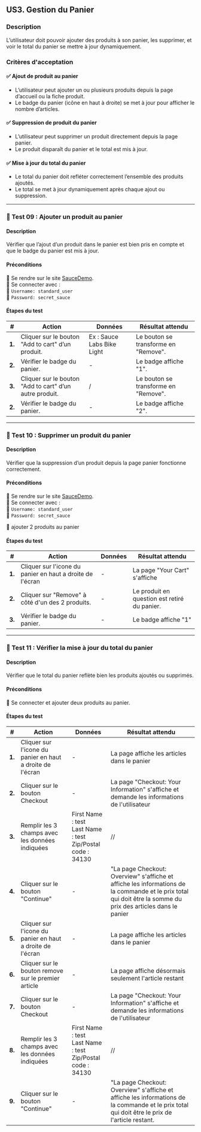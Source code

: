 
## **US3. Gestion du Panier**

### **Description**  
L’utilisateur doit pouvoir ajouter des produits à son panier, les supprimer, et voir le total du panier se mettre à jour dynamiquement.

### **Critères d'acceptation**  

#### ✅ **Ajout de produit au panier**  
- L’utilisateur peut ajouter un ou plusieurs produits depuis la page d’accueil ou la fiche produit.  
- Le badge du panier (icône en haut à droite) se met à jour pour afficher le nombre d’articles.

#### ✅ **Suppression de produit du panier**  
- L’utilisateur peut supprimer un produit directement depuis la page panier.  
- Le produit disparaît du panier et le total est mis à jour.

#### ✅ **Mise à jour du total du panier**  
- Le total du panier doit refléter correctement l’ensemble des produits ajoutés.  
- Le total se met à jour dynamiquement après chaque ajout ou suppression.

---

### **🔹 Test 09 : Ajouter un produit au panier**  

#### **Description**  
Vérifier que l’ajout d’un produit dans le panier est bien pris en compte et que le badge du panier est mis à jour.

#### **Préconditions**  
📍 Se rendre sur le site [SauceDemo](https://www.saucedemo.com).  
📍 Se connecter avec :  
🔑 `Username: standard_user`  
🔑 `Password: secret_sauce`  

#### **Étapes du test**  

| **#** | **Action** | **Données** | **Résultat attendu** |
|-------|-----------|-------------|----------------------|
| **1.** | Cliquer sur le bouton "Add to cart" d’un produit. | Ex : Sauce Labs Bike Light | Le bouton se transforme en "Remove". |
| **2.** | Vérifier le badge du panier. | - | Le badge affiche "1". |
| **3.** | Cliquer sur le bouton "Add to cart" d’un autre produit. | / | Le bouton se transforme en "Remove". |
| **2.** | Vérifier le badge du panier. | - | Le badge affiche "2". |
---

### **🔹 Test 10 : Supprimer un produit du panier**  

#### **Description**  
Vérifier que la suppression d’un produit depuis la page panier fonctionne correctement.

#### **Préconditions**  
📍 Se rendre sur le site [SauceDemo](https://www.saucedemo.com).  
📍 Se connecter avec :  
🔑 `Username: standard_user`  
🔑 `Password: secret_sauce`  

📍 ajouter 2 produits au panier

#### **Étapes du test**  

| **#** | **Action** | **Données** | **Résultat attendu** |
|-------|-----------|-------------|----------------------|
| **1.** | Cliquer sur l'icone du panier en haut a droite de l'écran | - | La page "Your Cart" s'affiche |
| **2.** | Cliquer sur "Remove" à côté d'un des 2 produits. | - | Le produit en question est retiré du panier. |
| **3.** | Vérifier le badge du panier. | - | Le badge affiche "1"  |

---

### **🔹 Test 11 : Vérifier la mise à jour du total du panier**  

#### **Description**  
Vérifier que le total du panier reflète bien les produits ajoutés ou supprimés.

#### **Préconditions**  
📍 Se connecter et ajouter deux produits au panier.  

#### **Étapes du test**  

| **#** | **Action** | **Données** | **Résultat attendu** |
|-------|-----------|-------------|----------------------|
| **1.** | Cliquer sur l'icone du panier en haut a droite de l'écran | - | La page affiche les articles dans le panier |
| **2.** | Cliquer sur le bouton Checkout | - | La page "Checkout: Your Information" s'affiche et demande les informations de l'utilisateur |
| **3.** | Remplir les 3 champs avec les données indiquées | First Name : test<br> Last Name : test<br> Zip/Postal code : 34130<br>  | // |
| **4.** | Cliquer sur le bouton "Continue" | - | "La page Checkout: Overview" s'affiche et affiche les informations de la commande et le prix total qui doit être la somme du prix des articles dans le panier|
| **5.** | Cliquer sur l'icone du panier en haut a droite de l'écran | - | La page affiche les articles dans le panier |
| **6.** | Cliquer sur le bouton remove sur le premier article | - | La page affiche désormais seulement l'article restant |
| **7.** | Cliquer sur le bouton Checkout | - | La page "Checkout: Your Information" s'affiche et demande les informations de l'utilisateur |
| **8.** | Remplir les 3 champs avec les données indiquées | First Name : test<br> Last Name : test<br> Zip/Postal code : 34130<br>  | // |
| **9.** | Cliquer sur le bouton "Continue" | - | "La page Checkout: Overview" s'affiche et affiche les informations de la commande et le prix total qui doit être le prix de l'article restant.